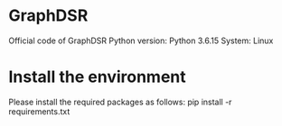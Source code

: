 # GraphDSR
Official code of GraphDSR
Python version: Python 3.6.15
System: Linux

# Install the environment
Please install the required packages as follows:
pip install -r requirements.txt
